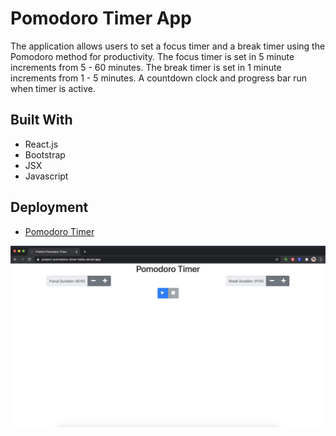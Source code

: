 # Pomodoro Timer App

The application allows users to set a focus timer and a break timer using the Pomodoro method for productivity. The focus timer is set in 5 minute increments from 5 - 60 minutes. The break timer is set in 1 minute increments from 1 - 5 minutes. A countdown clock and progress bar run when timer is active.


## Built With

* React.js
* Bootstrap
* JSX
* Javascript

## Deployment

* [Pomodoro Timer](https://project-pomodoro-timer-beta.vercel.app/)

![Screenshot](./screenshot.png)
